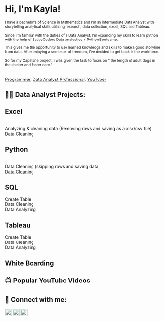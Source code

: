 <h1> Hi, I'm Kayla!</h1>

<small> I have a bachelor’s of Science in Mathematics and I’m an intermediate Data Analyst with storytelling analytical skills utilizing research, data collection, excel, SQL,and Tableau.  

Since I'm familiar with the duties of a Data Analyst, I’m expanding my skills to learn python with the help of SavvyCoders Data Analystics + Python Bootcamp. 

  This gives me the opportunity to use learned knowledge and skills to make a good storyline from data. After enjoying a semester of freedom, I’ve decided to get back in the workforce. 

So for my Capstone project, I was given the task to focus on “ the length of adult dogs in the shelter and foster care." </small>
 
 
  <br/><a href="https://github.com/lkayla2999/Data-Analystics-Python-Capstone-for-SavvyCoders-Bootcamp/tree/master">Programmer</a>, <a href="www.linkedin.com/in/kayla-lucas-393641182">Data Analyst Professional</a>, <a href="//www.youtube.com/@LucasKay23">YouTuber</a></h1>

<h2>👨‍💻 Data Analyst Projects:</h2>

<h2>Excel</h2>

<br> Analyzing & cleaning data (Removing rows and saving as a xlsx/csv file) </br>[Data Cleaning](https://github.com/lkayla2999/Capstone_Excel)
 

 
 <h2>Python</h2>

<br> Data Cleaning (skipping rows and saving data) </br>[Data Cleaning](https://github.com/lkayla2999/Capstone-Python)
 
 
 
 <h2>SQL</h2>

<p>
  Create Table <br>
  Data Cleaning <br>
  Data Analyzing <br>
 </p>
 

 
 <h2>Tableau</h2>

<p>
  Create Table <br>
  Data Cleaning <br>
  Data Analyzing <br>
 </p>
 

 
 <h2>White Boarding</h2>

<p>
 </p>
 

<h2>📺 Popular YouTube Videos</h2>


<h2> 🤳 Connect with me:</h2>

[<img align="left" alt="KaylaLucas | YouTube" width="22px" src="https://cdn.jsdelivr.net/npm/simple-icons@v3/icons/youtube.svg" />][youtube]
[<img align="left" alt="KaylaLucas | LinkedIn" width="22px" src="https://cdn.jsdelivr.net/npm/simple-icons@v3/icons/linkedin.svg" />][linkedin]
[<img align="left" alt="KaylaLucas | Instagram" width="22px" src="https://cdn.jsdelivr.net/npm/simple-icons@v3/icons/instagram.svg" />][instagram]


[youtube]: //www.youtube.com/@LucasKay23
[instagram]: https://www.instagram.com/kaylas_animation_therapy/
[linkedin]: www.linkedin.com/in/kayla-lucas-393641182


<!--
**KaylaLucas** is a ✨ _special_ ✨ repository because its `README.md` (this file) appears on your GitHub profile.

Here are some ideas to get you started:

- 🔭 I’m currently working on ...
- 🌱 I’m currently learning ...
- 👯 I’m looking to collaborate on ...
- 🤔 I’m looking for help with ...
- 💬 Ask me about ...
- 📫 How to reach me: ...
- 😄 Pronouns: ...
- ⚡ Fun fact: ...
-->
